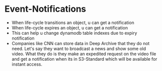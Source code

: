 
# Event-Notifications
- When life-cycle transitions an object, u can get a notification
- When life-cycle expires an object, u can get a notification
- This can help u change dynamodb table indexes due to expiry notification
- Companies like CNN can store data in Deep Archive that they do not need. Let's say they want to broadcast a news and
  show some old video. What they do is they make an expedited request on the video file and get a notification when its 
  in S3-Standard which will be available for instant access.